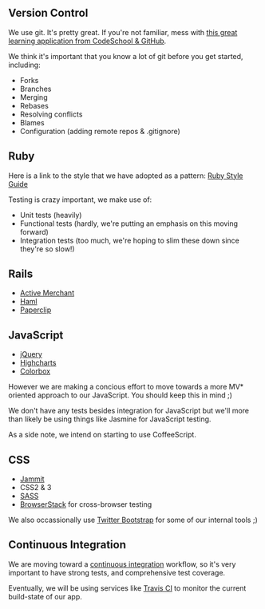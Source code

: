 Version Control
------
We use git. It's pretty great. If you're not familiar, mess with [this great learning application from CodeSchool & GitHub](http://try.github.com). 

We think it's important that you know a lot of git before you get started, including:

* Forks
* Branches
* Merging
* Rebases
* Resolving conflicts
* Blames
* Configuration (adding remote repos & .gitignore)


Ruby
------

Here is a link to the style that we have adopted as a pattern:
[Ruby Style Guide](https://github.com/styleguide/ruby)

Testing is crazy important, we make use of:

* Unit tests (heavily)
* Functional tests (hardly, we're putting an emphasis on this moving forward)
* Integration tests (too much, we're hoping to slim these down since they're so slow!) 

Rails
--

* [Active Merchant](http://activemerchant.org/)
* [Haml](http://haml.info/)
* [Paperclip](https://github.com/thoughtbot/paperclip)

JavaScript
--

* [jQuery](http://jquery.com/)
* [Highcharts](http://www.highcharts.com/)
* [Colorbox](http://www.jacklmoore.com/colorbox)

However we are making a concious effort to move towards a more MV* oriented approach to our JavaScript. You should keep this in mind ;)

We don't have any tests besides integration for JavaScript but we'll more than likely be using things like Jasmine for JavaScript testing.

As a side note, we intend on starting to use CoffeeScript.

CSS
--

* [Jammit](http://documentcloud.github.io/jammit/)
* CSS2 & 3
* [SASS](http://sass-lang.com/)
* [BrowserStack](http://www.browserstack.com/) for cross-browser testing

We also occassionally use [Twitter Bootstrap](http://twitter.github.io/bootstrap/) for some of our internal tools ;)

Continuous Integration
--

We are moving toward a [continuous integration](http://en.wikipedia.org/wiki/Continuous_integration) workflow, so it's very important to have strong tests, and comprehensive test coverage. 

Eventually, we will be using services like [Travis CI](https://travis-ci.org/) to monitor the current build-state of our app.
